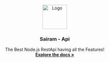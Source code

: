 <!-- PROJECT LOGO -->
<br />
<div align="center">
  <a href="#">
    <img src="https://cdn-icons-png.flaticon.com/512/103/103093.png" alt="Logo" width="80" height="80">
  </a>

  <h3 align="center">Sairam - Api</h3>

  <p align="center">
    The Best Node.js RestApi having all the Features!
    <br />
    <a href="#"><strong>Explore the docs »</strong></a>
    <br />
    <br />
    
  </p>
</div>

